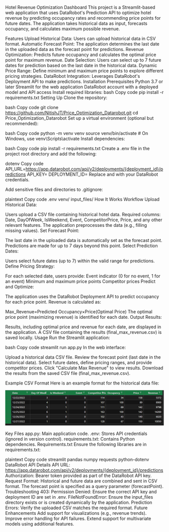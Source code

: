 Hotel Revenue Optimization Dashboard
This project is a Streamlit-based web application that uses DataRobot's Prediction API to optimize hotel revenue by predicting occupancy rates and recommending price points for future dates. The application takes historical data as input, forecasts occupancy, and calculates maximum possible revenue.

Features
Upload Historical Data: Users can upload historical data in CSV format.
Automatic Forecast Point: The application determines the last date in the uploaded data as the forecast point for predictions.
Revenue Optimization: Predicts future occupancy and calculates the optimal price point for maximum revenue.
Date Selection: Users can select up to 7 future dates for prediction based on the last date in the historical data.
Dynamic Price Range: Define minimum and maximum price points to explore different pricing strategies.
DataRobot Integration: Leverages DataRobot's Deployment API to make predictions.
Installation
Prerequisites
Python 3.7 or later
Streamlit for the web application
DataRobot account with a deployed model and API access
Install required libraries:
bash
Copy code
pip install -r requirements.txt
Setting Up
Clone the repository:

bash
Copy code
git clone https://github.com/NitishJT/Price_Optimization_Datarobot.git
cd Price_Optimization_Datarobot
Set up a virtual environment (optional but recommended):

bash
Copy code
python -m venv venv
source venv/bin/activate  # On Windows, use venv\Scripts\activate
Install dependencies:

bash
Copy code
pip install -r requirements.txt
Create a .env file in the project root directory and add the following:

dotenv
Copy code
API_URL=https://app.datarobot.com/api/v2/deployments/{deployment_id}/predictions
API_KEY=<your-datarobot-api-key>
DEPLOYMENT_ID=<your-datarobot-deployment-id>
Replace <your-datarobot-api-key> and <your-datarobot-deployment-id> with your DataRobot credentials.

Add sensitive files and directories to .gitignore:

plaintext
Copy code
.env
venv/
input_files/
How It Works
Workflow
Upload Historical Data:

Users upload a CSV file containing historical hotel data.
Required columns: Date, DayOfWeek, IsWeekend, Event, CompetitorPrice, Price, and any other relevant features.
The application preprocesses the data (e.g., filling missing values).
Set Forecast Point:

The last date in the uploaded data is automatically set as the forecast point.
Predictions are made for up to 7 days beyond this point.
Select Prediction Dates:

Users select future dates (up to 7) within the valid range for predictions.
Define Pricing Strategy:

For each selected date, users provide:
Event indicator (0 for no event, 1 for an event)
Minimum and maximum price points
Competitor prices
Predict and Optimize:

The application uses the DataRobot Deployment API to predict occupancy for each price point.
Revenue is calculated as:

Max_Revenue=Predicted Occupancy×Price(Optimal Price)
The optimal price point (maximizing revenue) is identified for each date.
Output Results:

Results, including optimal price and revenue for each date, are displayed in the application.
A CSV file containing the results (final_max_revenue.csv) is saved locally.
Usage
Run the Streamlit application:

bash
Copy code
streamlit run app.py
In the web interface:

Upload a historical data CSV file.
Review the forecast point (last date in the historical data).
Select future dates, define pricing ranges, and provide competitor prices.
Click "Calculate Max Revenue" to view results.
Download the results from the saved CSV file (final_max_revenue.csv).

Example CSV Format
Here is an example format for the historical data file:

![alt text](image.png)

Key Files
app.py: Main application code.
.env: Stores API credentials (ignored in version control).
requirements.txt: Contains Python dependencies.
Requirements.txt
Ensure the following libraries are in requirements.txt:

plaintext
Copy code
streamlit
pandas
numpy
requests
python-dotenv
DataRobot API Details
API URL: https://app.datarobot.com/api/v2/deployments/{deployment_id}/predictions
Authorization: Bearer token provided as part of the DataRobot API key.
Request Format:
Historical and future data are combined and sent in CSV format.
The forecast point is specified as a query parameter (forecastPoint).
Troubleshooting
403: Permission Denied: Ensure the correct API key and deployment ID are set in .env.
FileNotFoundError: Ensure the input_files directory exists or is created dynamically by the application.
Prediction Errors: Verify the uploaded CSV matches the required format.
Future Enhancements
Add support for visualizations (e.g., revenue trends).
Improve error handling for API failures.
Extend support for multivariate models using additional features.